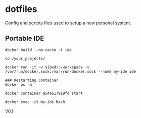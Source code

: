 # dotfiles

Config and scripts files used to setup a new personal system. 

## Portable IDE

```
docker build --no-cache -t ide .

cd /your_projects/

docker run -it -v $(pwd):/workspace -v /var/run/docker.sock:/var/run/docker.sock --name my-ide ide

### Restarting Container
docker ps -a

docker container a54a617919fd start

docker exec -it my-ide bash
```

V0.1
